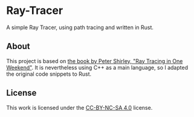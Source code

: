 # Ray-Tracer
A simple Ray Tracer, using path tracing and written in Rust.

## About
This project is based on [the book by Peter Shirley, "Ray Tracing in One Weekend"](https://raytracing.github.io/books/RayTracingInOneWeekend.html). It is nevertheless using C++ as a main language, so I adapted the original code snippets to Rust.

## License
This work is licensed under the [CC-BY-NC-SA 4.0](https://creativecommons.org/licenses/by-nc-sa/4.0/) license.